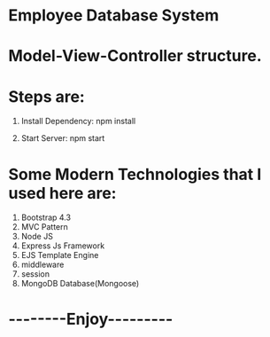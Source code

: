 # Employee Database System
# Model-View-Controller structure.

# Steps are:
1. Install Dependency:
npm install

2. Start Server: npm start 

# Some Modern Technologies that I used here are:
1. Bootstrap 4.3
2. MVC Pattern
3. Node JS
4. Express Js Framework
5. EJS Template Engine
6. middleware
7. session
8. MongoDB Database(Mongoose)

# --------Enjoy---------

